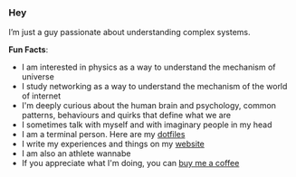 ### Hey

I’m just a guy passionate about understanding complex systems.

**Fun Facts**:

- I am interested in physics as a way to understand the mechanism of universe
- I study networking as a way to understand the mechanism of the world of internet
- I'm deeply curious about the human brain and psychology, common patterns, behaviours and quirks that define what we are
- I sometimes talk with myself and with imaginary people in my head
- I am a terminal person. Here are my [dotfiles](https://github.com/kavindujayarathne/dotfiles)
- I write my experiences and things on my [website](https://kavindujayarathne.com/blogs)
- I am also an athlete wannabe
- If you appreciate what I'm doing, you can [buy me a coffee](https://buymeacoffee.com/kavindujayarathne)
